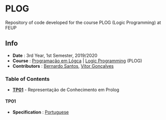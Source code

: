 # PLOG
Repository of code developed for the course PLOG (Logic Programming) at FEUP

## Info
* **Date** : 3rd Year, 1st Semester, 2019/2020
* **Course** : [Programação em Lógca](https://sigarra.up.pt/feup/pt/UCURR_GERAL.FICHA_UC_VIEW?pv_ocorrencia_id=436444) | [Logic Programming](https://sigarra.up.pt/feup/en/UCURR_GERAL.FICHA_UC_VIEW?pv_ocorrencia_id=436444) (PLOG)
* **Contributors** : [Bernardo Santos](https://github.com/bernas670), [Vítor Gonçalves](https://github.com/torrinheira)

### Table of Contents
* [**TP01**](#tp01) - Representação de Conhecimento em Prolog

#### TP01
* **Specification** : [Portuguese](specifications/tp01.pdf)
